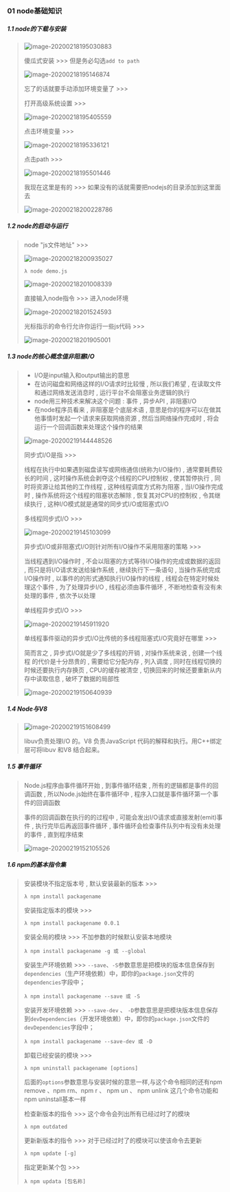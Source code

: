 ### 01 node基础知识

##### 1.1 node的下载与安装

> ![image-20200218195030883](..\images\image-20200218195030883.png)
>
> 傻瓜式安装 >>> 但是务必勾选`add to path`
>
> ![image-20200218195146874](..\images\image-20200218195146874.png)
>
> 忘了的话就要手动添加环境变量了 >>>
>
> 打开高级系统设置 >>> 
>
> ![image-20200218195405559](..\images\image-20200218195405559.png)
>
> 点击环境变量 >>>
>
> ![image-20200218195336121](..\images\image-20200218195336121.png)
>
> 点击path >>>
>
> ![image-20200218195501446](..\images\image-20200218195501446.png)
>
> 我现在这里是有的 >>> 如果没有的话就需要把nodejs的目录添加到这里面去
>
> ![image-20200218200228786](..\images\image-20200218200228786.png)

##### 1.2 node的启动与运行

> node "js文件地址" >>>
>
> ![image-20200218200935027](..\images\image-20200218200935027.png)
>
> ```nginx
> λ node demo.js
> ```
>
> ![image-20200218201008339](..\images\image-20200218201008339.png)
>
> 直接输入node指令 >>> 进入node环境
>
> ![image-20200218201524593](..\images\image-20200218201524593.png)
>
> 光标指示的命令行允许你运行一些js代码 >>>
>
> ![image-20200218201905001](..\images\image-20200218201905001.png)

##### 1.3 node的核心概念值非阻塞I/O

> - I/O是input输入和output输出的意思
> - 在访问磁盘和网络这样的I/O请求时比较慢 , 所以我们希望 , 在读取文件和通过网络发送消息时 , 运行平台不会阻塞业务逻辑的执行
> - node用三种技术来解决这个问题 : 事件 , 异步API , 非阻塞I/O
> - 在node程序员看来 , 非阻塞是个底层术语 , 意思是你的程序可以在做其他事情时发起一个请求来获取网络资源 , 然后当网络操作完成时 , 将会运行一个回调函数来处理这个操作的结果
>
> ![image-20200219144448526](..\images\image-20200219144448526.png)
>
> 同步式I/O是指 >>>
>
> 线程在执行中如果遇到磁盘读写或网络通信(统称为I/O操作) , 通常要耗费较长的时间 , 这时操作系统会剥夺这个线程的CPU控制权 , 使其暂停执行 , 同时将资源让给其他的工作线程 , 这种线程调度方式称为阻塞 , 当I/O操作完成时 , 操作系统将这个线程的阻塞状态解除 , 恢复其对CPU的控制权 , 令其继续执行 , 这种I/O模式就是通常的同步式I/O或阻塞式I/O
>
> 多线程同步式I/O >>>
>
> ![image-20200219145103099](..\images\image-20200219145103099.png)
>
> 
>
> 异步式I/O或非阻塞式I/O则针对所有I/O操作不采用阻塞的策略 >>>
>
> 当线程遇到I/O操作时 , 不会以阻塞的方式等待I/O操作的完成或数据的返回 , 而只是将I/O请求发送给操作系统 , 继续执行下一条语句 , 当操作系统完成I/O操作时 , 以事件的的形式通知执行I/O操作的线程 , 线程会在特定时候处理这个事件 , 为了处理异步I/O , 线程必须由事件循环 , 不断地检查有没有未处理的事件 , 依次予以处理
>
> 单线程异步式I/O >>>
>
> ![image-20200219145911920](..\images\image-20200219145911920.png)
>
> 单线程事件驱动的异步式I/O比传统的多线程阻塞式I/O究竟好在哪里 >>>
>
> 简而言之 , 异步式I/O就是少了多线程的开销 , 对操作系统来说 , 创建一个线程 的代价是十分昂贵的 , 需要给它分配内存 , 列入调度 , 同时在线程切换的时候还要执行内存换页 , CPU的缓存被清空 , 切换回来的时候还要重新从内存中读取信息 , 破坏了数据的局部性
>
> ![image-20200219150640939](..\images\image-20200219150640939.png)

##### 1.4 Node与V8

> ![image-20200219151608499](..\images\image-20200219151608499.png)
>
> libuv负责处理I/O 的。V8 负责JavaScript 代码的解释和执行。用C++绑定层可将libuv 和V8 结合起来。

##### 1.5 事件循环

> Node.js程序由事件循环开始 , 到事件循环结束 , 所有的逻辑都是事件的回调函数 , 所以Node.js始终在事件循环中 , 程序入口就是事件循环第一个事件的回调函数
>
> 事件的回调函数在执行的的过程中 , 可能会发出I/O请求或直接发射(emit)事件 , 执行完毕后再返回事件循环 , 事件循环会检查事件队列中有没有未处理的事件 , 直到程序结束
>
> ![image-20200219152105526](..\images\image-20200219152105526.png)

##### 1.6 npm的基本指令集

> 安装模块不指定版本号 , 默认安装最新的版本 >>>
>
> ```nginx
> λ npm install packagename
> ```
>
> 安装指定版本的模块 >>>
>
> ```nginx
> λ npm install packagename 0.0.1
> ```
>
> 安装全局的模块 >>> 不加参数的时候默认安装本地模块 
>
> ```nginx
> λ npm install packagename -g 或 --global
> ```
>
> 安装生产环境依赖 >>> `--save`、`-S`参数意思是把模块的版本信息保存到`dependencies`（生产环境依赖）中，即你的`package.json`文件的`dependencies`字段中；
>
> ```nginx
> λ npm install packagename --save 或 -S
> ```
>
> 安装开发环境依赖 >>> `--save-dev` 、 `-D`参数意思是把模块版本信息保存到`devDependencies`（开发环境依赖）中，即你的`package.json`文件的`devDependencies`字段中；
>
> ```nginx
> λ npm install packagename --save-dev 或 -D
> ```
>
> 卸载已经安装的模块 >>>
>
> ```nginx
> λ npm uninstall packagename [options]
> ```
>
> 后面的`options`参数意思与安装时候的意思一样,与这个命令相同的还有npm remove 、npm rm、npm r 、 npm un 、 npm unlink 这几个命令功能和npm uninstall基本一样
>
> 检查新版本的指令 >>> 这个命令会列出所有已经过时了的模块
>
> ```nginx
> λ npm outdated
> ```
>
> 更新新版本的指令 >>> 对于已经过时了的模块可以使该命令去更新
>
> ```nginx
> λ npm update [-g]
> ```
>
> 指定更新某个包 >>>
>
> ```nginx
> λ npm updata [包名称]
> ```

